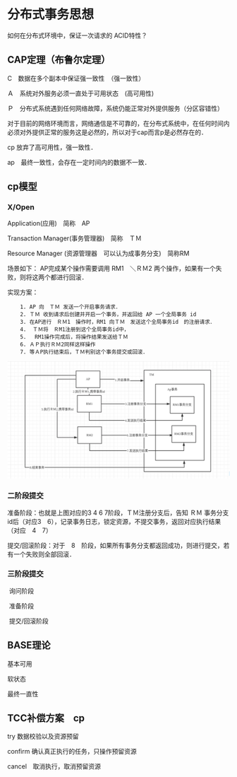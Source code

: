 # 分布式事务思想

如何在分布式环境中，保证一次请求的 ACID特性？

## CAP定理（布鲁尔定理）

C　数据在多个副本中保证强一致性　（强一致性）

Ａ　系统对外服务必须一直处于可用状态　(高可用性)

Ｐ　分布式系统遇到任何网络故障，系统仍能正常对外提供服务（分区容错性）

对于目前的网络环境而言，网络通信是不可靠的，在分布式系统中，在任何时间内必须对外提供正常的服务这是必然的，所以对于cap而言p是必然存在的．

cp 放弃了高可用性，强一致性．

ap　最终一致性，会存在一定时间内的数据不一致．

## cp模型

### X/Open

Application(应用)　简称　AP

Transaction Manager(事务管理器)　简称　ＴＭ

Resource Manager (资源管理器　可以认为成事务分支)　简称RM

场景如下：
		AP完成某个操作需要调用 RM1　＼ＲＭ2 两个操作，如果有一个失败，则将这两个都进行回滚．

实现方案：

		1. AP 向　ＴＭ 发送一个开启事务请求．
  		2. ＴＭ 收到请求后创建并开启一个事务，并返回给 AP 一个全局事务 id
  		3. 在AP进行　ＲＭ1　操作时，RM1 向ＴＭ　发送这个全局事务id　的注册请求．
  		4.  ＴＭ将　ＲM1注册到这个全局事务id中，
  		5. 　RM1操作完成后，将操作结果发送给ＴＭ
  		6. ＡＰ执行ＲＭ2同样这样操作
  		7. 等ＡP执行结束后，ＴＭ判别这个事务提交或回滚．

![image-20200917163728819](pic/image-20200917163728819.png)

### 二阶段提交

准备阶段：也就是上图对应的3 4 6 7阶段，ＴＭ注册分支后，告知 ＲＭ 事务分支id后（对应3　6），记录事务日志，锁定资源，不提交事务，返回对应执行结果（对应　4　7）

提交/回滚阶段：对于　8　阶段，如果所有事务分支都返回成功，则进行提交，若有一个失败则全部回滚．

### 三阶段提交

​	询问阶段

​	准备阶段

​	提交/回滚阶段

## BASE理论

基本可用

软状态

最终一直性

## TCC补偿方案　cp

try 数据校验以及资源预留

confirm 确认真正执行的任务，只操作预留资源

cancel　取消执行，取消预留资源

